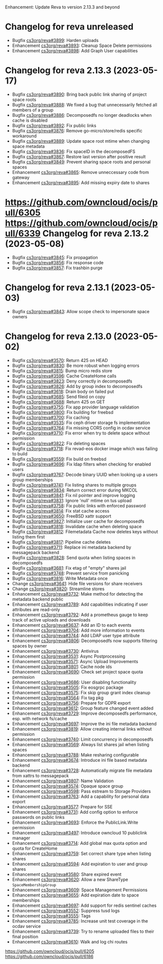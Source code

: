 Enhancement: Update Reva to version 2.13.3 and beyond

Changelog for reva unreleased
=======================================

*   Bugfix [cs3org/reva#3899](https://github.com/cs3org/reva/pull/3899): Harden uploads
*   Enhancement [cs3org/reva#3893](https://github.com/cs3org/reva/pull/3893): Cleanup Space Delete permissions
*   Enhancement [cs3org/reva#3898](https://github.com/cs3org/reva/pull/3898): Add Graph User capabilities

Changelog for reva 2.13.3 (2023-05-17)
=======================================

*   Bugfix [cs3org/reva#3890](https://github.com/cs3org/reva/pull/3890): Bring back public link sharing of project space roots
*   Bugfix [cs3org/reva#3888](https://github.com/cs3org/reva/pull/3888): We fixed a bug that unnecessarily fetched all members of a group
*   Bugfix [cs3org/reva#3886](https://github.com/cs3org/reva/pull/3886): Decomposedfs no longer deadlocks when cache is disabled
*   Bugfix [cs3org/reva#3892](https://github.com/cs3org/reva/pull/3892): Fix public links
*   Bugfix [cs3org/reva#3876](https://github.com/cs3org/reva/pull/3876): Remove go-micro/store/redis specific workaround
*   Bugfix [cs3org/reva#3889](https://github.com/cs3org/reva/pull/3889): Update space root mtime when changing space metadata
*   Bugfix [cs3org/reva#3836](https://github.com/cs3org/reva/pull/3836): Fix spaceID in the decomposedFS
*   Bugfix [cs3org/reva#3867](https://github.com/cs3org/reva/pull/3867): Restore last version after positive result
*   Bugfix [cs3org/reva#3849](https://github.com/cs3org/reva/pull/3849): Prevent sharing space roots and personal spaces
*   Enhancement [cs3org/reva#3865](https://github.com/cs3org/reva/pull/3865): Remove unneccessary code from gateway
*   Enhancement [cs3org/reva#3895](https://github.com/cs3org/reva/pull/3895): Add missing expiry date to shares

https://github.com/owncloud/ocis/pull/6305
https://github.com/owncloud/ocis/pull/6339
Changelog for reva 2.13.2 (2023-05-08)
=======================================

*   Bugfix [cs3org/reva#3845](https://github.com/cs3org/reva/pull/3845): Fix propagation
*   Bugfix [cs3org/reva#3856](https://github.com/cs3org/reva/pull/3856): Fix response code
*   Bugfix [cs3org/reva#3857](https://github.com/cs3org/reva/pull/3857): Fix trashbin purge

Changelog for reva 2.13.1 (2023-05-03)
=======================================

*   Bugfix [cs3org/reva#3843](https://github.com/cs3org/reva/pull/3843): Allow scope check to impersonate space owners

Changelog for reva 2.13.0 (2023-05-02)
=======================================

*   Bugfix [cs3org/reva#3570](https://github.com/cs3org/reva/pull/3570): Return 425 on HEAD
*   Bugfix [cs3org/reva#3830](https://github.com/cs3org/reva/pull/3830): Be more robust when logging errors
*   Bugfix [cs3org/reva#3815](https://github.com/cs3org/reva/pull/3815): Bump micro redis store
*   Bugfix [cs3org/reva#3596](https://github.com/cs3org/reva/pull/3596): Cache CreateHome calls
*   Bugfix [cs3org/reva#3823](https://github.com/cs3org/reva/pull/3823): Deny correctly in decomposedfs
*   Bugfix [cs3org/reva#3826](https://github.com/cs3org/reva/pull/3826): Add by group index to decomposedfs
*   Bugfix [cs3org/reva#3618](https://github.com/cs3org/reva/pull/3618): Drain body on failed put
*   Bugfix [cs3org/reva#3685](https://github.com/cs3org/reva/pull/3685): Send fileid on copy
*   Bugfix [cs3org/reva#3688](https://github.com/cs3org/reva/pull/3688): Return 425 on GET
*   Bugfix [cs3org/reva#3755](https://github.com/cs3org/reva/pull/3755): Fix app provider language validation
*   Bugfix [cs3org/reva#3800](https://github.com/cs3org/reva/pull/3800): Fix building for freebsd
*   Bugfix [cs3org/reva#3700](https://github.com/cs3org/reva/pull/3700): Fix caching
*   Bugfix [cs3org/reva#3535](https://github.com/cs3org/reva/pull/3535): Fix ceph driver storage fs implementation
*   Bugfix [cs3org/reva#3764](https://github.com/cs3org/reva/pull/3764): Fix missing CORS config in ocdav service
*   Bugfix [cs3org/reva#3710](https://github.com/cs3org/reva/pull/3710): Fix error when try to delete space without permission
*   Bugfix [cs3org/reva#3822](https://github.com/cs3org/reva/pull/3822): Fix deleting spaces
*   Bugfix [cs3org/reva#3718](https://github.com/cs3org/reva/pull/3718): Fix revad-eos docker image which was failing to build
*   Bugfix [cs3org/reva#3559](https://github.com/cs3org/reva/pull/3559): Fix build on freebsd
*   Bugfix [cs3org/reva#3696](https://github.com/cs3org/reva/pull/3696): Fix ldap filters when checking for enabled users
*   Bugfix [cs3org/reva#3767](https://github.com/cs3org/reva/pull/3767): Decode binary UUID when looking up a users group memberships
*   Bugfix [cs3org/reva#3741](https://github.com/cs3org/reva/pull/3741): Fix listing shares to multiple groups
*   Bugfix [cs3org/reva#3834](https://github.com/cs3org/reva/pull/3834): Return correct error during MKCOL
*   Bugfix [cs3org/reva#3841](https://github.com/cs3org/reva/pull/3841): Fix nil pointer and improve logging
*   Bugfix [cs3org/reva#3831](https://github.com/cs3org/reva/pull/3831): Ignore 'null' mtime on tus upload
*   Bugfix [cs3org/reva#3758](https://github.com/cs3org/reva/pull/3758): Fix public links with enforced password
*   Bugfix [cs3org/reva#3814](https://github.com/cs3org/reva/pull/3814): Fix stat cache access
*   Bugfix [cs3org/reva#3650](https://github.com/cs3org/reva/pull/3650): FreeBSD xattr support
*   Bugfix [cs3org/reva#3827](https://github.com/cs3org/reva/pull/3827): Initialize user cache for decomposedfs
*   Bugfix [cs3org/reva#3818](https://github.com/cs3org/reva/pull/3818): Invalidate cache when deleting space
*   Bugfix [cs3org/reva#3812](https://github.com/cs3org/reva/pull/3812): Filemetadata Cache now deletes keys without listing them first
*   Bugfix [cs3org/reva#3817](https://github.com/cs3org/reva/pull/3817): Pipeline cache deletes
*   Bugfix [cs3org/reva#3711](https://github.com/cs3org/reva/pull/3711): Replace ini metadata backend by messagepack backend
*   Bugfix [cs3org/reva#3828](https://github.com/cs3org/reva/pull/3828): Send quota when listing spaces in decomposedfs
*   Bugfix [cs3org/reva#3681](https://github.com/cs3org/reva/pull/3681): Fix etag of "empty" shares jail
*   Bugfix [cs3org/reva#3748](https://github.com/cs3org/reva/pull/3748): Prevent service from panicking
*   Bugfix [cs3org/reva#3816](https://github.com/cs3org/reva/pull/3816): Write Metadata once
*   Change [cs3org/reva#3641](https://github.com/cs3org/reva/pull/3641): Hide file versions for share receivers
*   Change [cs3org/reva#3820](https://github.com/cs3org/reva/pull/3820): Streamline stores
*   Enhancement [cs3org/reva#3732](https://github.com/cs3org/reva/pull/3732): Make method for detecting the metadata backend public
*   Enhancement [cs3org/reva#3789](https://github.com/cs3org/reva/pull/3789): Add capabilities indicating if user attributes are read-only
*   Enhancement [cs3org/reva#3792](https://github.com/cs3org/reva/pull/3792): Add a prometheus gauge to keep track of active uploads and downloads
*   Enhancement [cs3org/reva#3637](https://github.com/cs3org/reva/pull/3637): Add an ID to each events
*   Enhancement [cs3org/reva#3704](https://github.com/cs3org/reva/pull/3704): Add more information to events
*   Enhancement [cs3org/reva#3744](https://github.com/cs3org/reva/pull/3744): Add LDAP user type attribute
*   Enhancement [cs3org/reva#3806](https://github.com/cs3org/reva/pull/3806): Decomposedfs now supports filtering spaces by owner
*   Enhancement [cs3org/reva#3730](https://github.com/cs3org/reva/pull/3730): Antivirus
*   Enhancement [cs3org/reva#3531](https://github.com/cs3org/reva/pull/3531): Async Postprocessing
*   Enhancement [cs3org/reva#3571](https://github.com/cs3org/reva/pull/3571): Async Upload Improvements
*   Enhancement [cs3org/reva#3801](https://github.com/cs3org/reva/pull/3801): Cache node ids
*   Enhancement [cs3org/reva#3690](https://github.com/cs3org/reva/pull/3690): Check set project space quota permission
*   Enhancement [cs3org/reva#3686](https://github.com/cs3org/reva/pull/3686): User disabling functionality
*   Enhancement [cs3org/reva#3505](https://github.com/cs3org/reva/pull/3505): Fix eosgrpc package
*   Enhancement [cs3org/reva#3575](https://github.com/cs3org/reva/pull/3575): Fix skip group grant index cleanup
*   Enhancement [cs3org/reva#3564](https://github.com/cs3org/reva/pull/3564): Fix tag pkg
*   Enhancement [cs3org/reva#3756](https://github.com/cs3org/reva/pull/3756): Prepare for GDPR export
*   Enhancement [cs3org/reva#3612](https://github.com/cs3org/reva/pull/3612): Group feature changed event added
*   Enhancement [cs3org/reva#3729](https://github.com/cs3org/reva/pull/3729): Improve decomposedfs performance, esp. with network fs/cache
*   Enhancement [cs3org/reva#3697](https://github.com/cs3org/reva/pull/3697): Improve the ini file metadata backend
*   Enhancement [cs3org/reva#3819](https://github.com/cs3org/reva/pull/3819): Allow creating internal links without permission
*   Enhancement [cs3org/reva#3740](https://github.com/cs3org/reva/pull/3740): Limit concurrency in decomposedfs
*   Enhancement [cs3org/reva#3569](https://github.com/cs3org/reva/pull/3569): Always list shares jail when listing spaces
*   Enhancement [cs3org/reva#3788](https://github.com/cs3org/reva/pull/3788): Make resharing configurable
*   Enhancement [cs3org/reva#3674](https://github.com/cs3org/reva/pull/3674): Introduce ini file based metadata backend
*   Enhancement [cs3org/reva#3728](https://github.com/cs3org/reva/pull/3728): Automatically migrate file metadata from xattrs to messagepack
*   Enhancement [cs3org/reva#3807](https://github.com/cs3org/reva/pull/3807): Name Validation
*   Enhancement [cs3org/reva#3574](https://github.com/cs3org/reva/pull/3574): Opaque space group
*   Enhancement [cs3org/reva#3598](https://github.com/cs3org/reva/pull/3598): Pass estream to Storage Providers
*   Enhancement [cs3org/reva#3763](https://github.com/cs3org/reva/pull/3763): Add a capability for personal data export
*   Enhancement [cs3org/reva#3577](https://github.com/cs3org/reva/pull/3577): Prepare for SSE
*   Enhancement [cs3org/reva#3731](https://github.com/cs3org/reva/pull/3731): Add config option to enforce passwords on public links
*   Enhancement [cs3org/reva#3693](https://github.com/cs3org/reva/pull/3693): Enforce the PublicLink.Write permission
*   Enhancement [cs3org/reva#3497](https://github.com/cs3org/reva/pull/3497): Introduce owncloud 10 publiclink manager
*   Enhancement [cs3org/reva#3714](https://github.com/cs3org/reva/pull/3714): Add global max quota option and quota for CreateHome
*   Enhancement [cs3org/reva#3759](https://github.com/cs3org/reva/pull/3759): Set correct share type when listing shares
*   Enhancement [cs3org/reva#3594](https://github.com/cs3org/reva/pull/3594): Add expiration to user and group shares
*   Enhancement [cs3org/reva#3580](https://github.com/cs3org/reva/pull/3580): Share expired event
*   Enhancement [cs3org/reva#3620](https://github.com/cs3org/reva/pull/3620): Allow a new ShareType `SpaceMembershipGroup`
*   Enhancement [cs3org/reva#3609](https://github.com/cs3org/reva/pull/3609): Space Management Permissions
*   Enhancement [cs3org/reva#3655](https://github.com/cs3org/reva/pull/3655): Add expiration date to space memberships
*   Enhancement [cs3org/reva#3697](https://github.com/cs3org/reva/pull/3697): Add support for redis sentinel caches
*   Enhancement [cs3org/reva#3552](https://github.com/cs3org/reva/pull/3552): Suppress tusd logs
*   Enhancement [cs3org/reva#3555](https://github.com/cs3org/reva/pull/3555): Tags
*   Enhancement [cs3org/reva#3785](https://github.com/cs3org/reva/pull/3785): Increase unit test coverage in the ocdav service
*   Enhancement [cs3org/reva#3739](https://github.com/cs3org/reva/pull/3739): Try to rename uploaded files to their final position
*   Enhancement [cs3org/reva#3610](https://github.com/cs3org/reva/pull/3610): Walk and log chi routes

https://github.com/owncloud/ocis/pull/6205
https://github.com/owncloud/ocis/pull/6186
